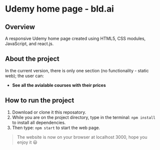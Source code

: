 # Udemy home page - bld.ai

## Overview

A responsive Udemy home page created using HTML5, CSS modules, JavaScript, and react.js.

## About the project

In the current version, there is only one section (no functionality - static web); the user can:

- **See all the avialable courses with their prices**

## How to run the project

1. Download or clone it this reposatory.
2. While you are on the project directory, type in the terminal: `npm install` to install all dependencies.
3. Then type: `npm start` to start the web page.

> The website is now on your browser at localhost 3000, hope you enjoy it 😃
